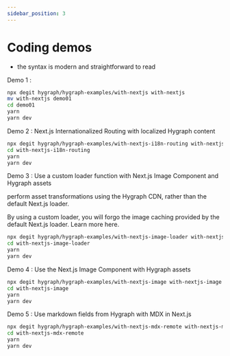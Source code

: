 ```yaml
---
sidebar_position: 3
---
```


# Coding demos

- the syntax is modern and straightforward to read

Demo 1 :

```bash
npx degit hygraph/hygraph-examples/with-nextjs with-nextjs
mv with-nextjs demo01
cd demo01
yarn
yarn dev
```

Demo 2 : Next.js Internationalized Routing with localized Hygraph content

```bash
npx degit hygraph/hygraph-examples/with-nextjs-i18n-routing with-nextjs-i18n-routing
cd with-nextjs-i18n-routing
yarn
yarn dev
```

Demo 3 : Use a custom loader function with Next.js Image Component and Hygraph assets

perform asset transformations using the Hygraph CDN, rather than the default Next.js loader.

By using a custom loader, you will forgo the image caching provided by the default Next.js loader. Learn more here.

```bash
npx degit hygraph/hygraph-examples/with-nextjs-image-loader with-nextjs-image-loader
cd with-nextjs-image-loader
yarn
yarn dev
```

Demo 4 : Use the Next.js Image Component with Hygraph assets

```bash
npx degit hygraph/hygraph-examples/with-nextjs-image with-nextjs-image
cd with-nextjs-image
yarn
yarn dev
```

Demo 5 : Use markdown fields from Hygraph with MDX in Next.js

```bash
npx degit hygraph/hygraph-examples/with-nextjs-mdx-remote with-nextjs-mdx-remote
cd with-nextjs-mdx-remote
yarn
yarn dev
```
